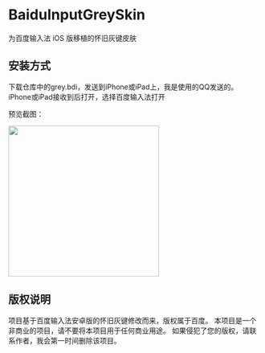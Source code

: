 # BaiduInputGreySkin
为百度输入法 iOS 版移植的怀旧灰键皮肤

## 安装方式

下载仓库中的grey.bdi，发送到iPhone或iPad上，我是使用的QQ发送的。
iPhone或iPad接收到后打开，选择百度输入法打开

预览截图：

<img src="https://user-images.githubusercontent.com/23057110/232336404-afcf58e4-3c34-4a0a-8f96-af06c2b9b99b.PNG" width="300">

## 版权说明

项目基于百度输入法安卓版的怀旧灰键修改而来，版权属于百度。
本项目是一个非商业的项目，请不要将本项目用于任何商业用途。
如果侵犯了您的版权，请联系作者，我会第一时间删除该项目。
